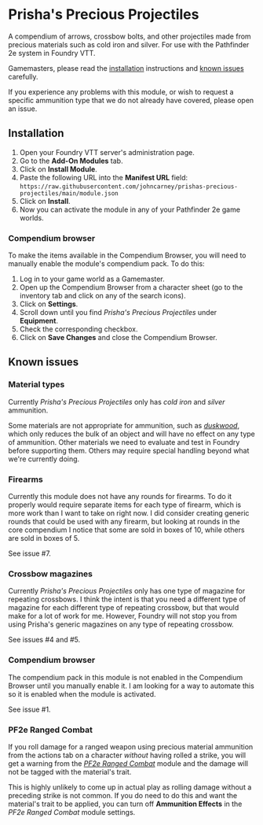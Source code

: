 # Prisha's Precious Projectiles

A compendium of arrows, crossbow bolts, and other projectiles made from precious
materials such as cold iron and silver. For use with the Pathfinder 2e system in
Foundry VTT.

Gamemasters, please read the [installation](#installation) instructions and
[known issues](#known-issues) carefully.

If you experience any problems with this module, or wish to request a specific
ammunition type that we do not already have covered, please open an issue.

## Installation

1. Open your Foundry VTT server's administration page.
2. Go to the **Add-On Modules** tab.
3. Click on **Install Module**.
4. Paste the following URL into the **Manifest URL** field:<br>
   `https://raw.githubusercontent.com/johncarney/prishas-precious-projectiles/main/module.json`
5. Click on **Install**.
6. Now you can activate the module in any of your Pathfinder 2e game worlds.

### Compendium browser

To make the items available in the Compendium Browser, you will need to manually
enable the module's compendium pack. To do this:

1. Log in to your game world as a Gamemaster.
2. Open up the Compendium Browser from a character sheet (go to the inventory
   tab and click on any of the search icons).
3. Click on **Settings**.
4. Scroll down until you find _Prisha's Precious Projectiles_ under
   **Equipment**.
5. Check the corresponding checkbox.
6. Click on **Save Changes** and close the Compendium Browser.

## Known issues

### Material types

Currently *Prisha's Precious Projectiles* only has *cold iron* and *silver*
ammunition.

Some materials are not appropriate for ammunition, such as
[*duskwood*](https://2e.aonprd.com/Equipment.aspx?ID=2858), which only reduces
the bulk of an object and will have no effect on any type of ammunition. Other
materials we need to evaluate and test in Foundry before supporting them. Others
may require special handling beyond what we're currently doing.

### Firearms

Currently this module does not have any rounds for firearms. To do it properly
would require separate items for each type of firearm, which is more work than I
want to take on right now. I did consider creating generic rounds that could be
used with any firearm, but looking at rounds in the core compendium I notice
that some are sold in boxes of 10, while others are sold in boxes of 5.

See issue #7.

### Crossbow magazines

Currently *Prisha's Precious Projectiles* only has one type of magazine for
repeating crossbows. I think the intent is that you need a different type of
magazine for each different type of repeating crossbow, but that would make for
a lot of work for me. However, Foundry will not stop you from using Prisha's
generic magazines on any type of repeating crossbow.

See issues #4 and #5.

### Compendium browser

The compendium pack in this module is not enabled in the Compendium Browser
until you manually enable it. I am looking for a way to automate this so it is
enabled when the module is activated.

See issue #1.

### PF2e Ranged Combat

If you roll damage for a ranged weapon using precious material ammunition from
the actions tab on a character *without* having rolled a strike, you will get a
warning from the
[*PF2e Ranged Combat*](https://foundryvtt.com/packages/pf2e-ranged-combat/)
module and the damage will not be tagged with the material's trait.

This is highly unlikely to come up in actual play as rolling damage without a
preceding strike is not common. If you do need to do this and want the
material's trait to be applied, you can turn off **Ammunition Effects** in the
*PF2e Ranged Combat* module settings.

